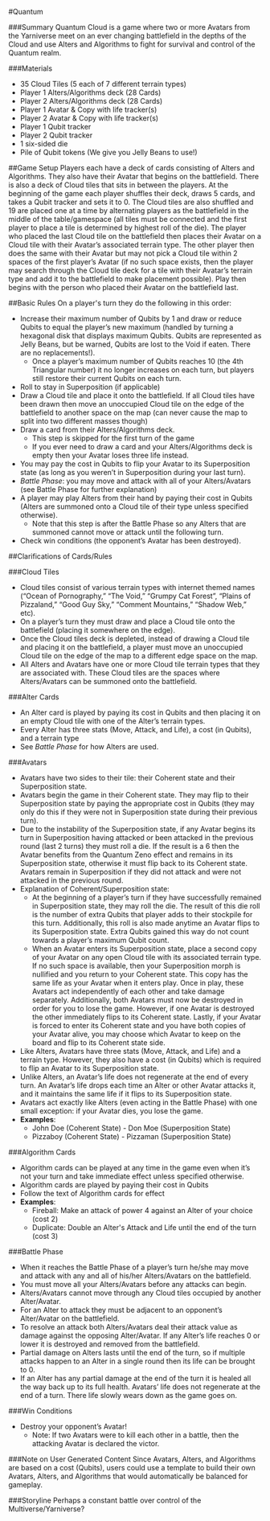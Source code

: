 #Quantum

###Summary
Quantum Cloud is a game where two or more Avatars from the Yarniverse meet on an ever changing battlefield in the depths of the Cloud and use Alters and Algorithms to fight for survival and control of the Quantum realm.

###Materials
* 35 Cloud Tiles (5 each of 7 different terrain types)
* Player 1 Alters/Algorithms deck (28 Cards)
* Player 2 Alters/Algorithms deck (28 Cards)
* Player 1 Avatar & Copy with life tracker(s)
* Player 2 Avatar & Copy with life tracker(s)
* Player 1 Qubit tracker
* Player 2 Qubit tracker
* 1 six-sided die
* Pile of Qubit tokens (We give you Jelly Beans to use!)

##Game Setup
Players each have a deck of cards consisting of Alters and Algorithms. They also have their Avatar that begins on the battlefield. There is also a deck of Cloud tiles that sits in between the players. At the beginning of the game each player shuffles their deck, draws 5 cards, and takes a Qubit tracker and sets it to 0. The Cloud tiles are also shuffled and 19 are placed one at a time by alternating players as the battlefield in the middle of the table/gamespace (all tiles must be connected and the first player to place a tile is determined by highest roll of the die). The player who placed the last Cloud tile on the battlefield then places their Avatar on a Cloud tile with their Avatar’s associated terrain type. The other player then does the same with their Avatar but may not pick a Cloud tile within 2 spaces of the first player’s Avatar (if no such space exists, then the player may search through the Cloud tile deck for a tile with their Avatar’s terrain type and add it to the battlefield to make placement possible). Play then begins with the person who placed their Avatar on the battlefield last.

##Basic Rules
On a player's turn they do the following in this order:
* Increase their maximum number of Qubits by 1 and draw or reduce Qubits to equal the player’s new maximum (handled by turning a hexagonal disk that displays maximum Qubits. Qubits are represented as Jelly Beans, but be warned, Qubits are lost to the Void if eaten. There are no replacements!). 
	* Once a player’s maximum number of Qubits reaches 10 (the 4th Triangular number) it no longer increases on each turn, but players still restore their current Qubits on each turn.
* Roll to stay in Superposition (if applicable)
* Draw a Cloud tile and place it onto the battlefield. If all Cloud tiles have been drawn then move an unoccupied Cloud tile on the edge of the battlefield to another space on the map (can never cause the map to split into two different masses though)
* Draw a card from their Alters/Algorithms deck.
	* This step is skipped for the first turn of the game
	* If you ever need to draw a card and your Alters/Algorithms deck is empty then your Avatar loses three life instead.
* You may pay the cost in Qubits to flip your Avatar to its Superposition state (as long as you weren’t in Superposition during your last turn).
* _Battle Phase_: you may move and attack with all of your Alters/Avatars (see Battle Phase for further explanation)
* A player may play Alters from their hand by paying their cost in Qubits (Alters are summoned onto a Cloud tile of their type unless specified otherwise).
	* Note that this step is after the Battle Phase so any Alters that are summoned cannot move or attack until the following turn.
* Check win conditions (the opponent’s Avatar has been destroyed).

##Clarifications of Cards/Rules

###Cloud Tiles
* Cloud tiles consist of various terrain types with internet themed names (“Ocean of Pornography,” “The Void,” “Grumpy Cat Forest”, “Plains of Pizzaland,” “Good Guy Sky,” “Comment Mountains,” “Shadow Web,” etc).
* On a player’s turn they must draw and place a Cloud tile onto the battlefield (placing it somewhere on the edge).
* Once the Cloud tiles deck is depleted, instead of drawing a Cloud tile and placing it on the battlefield, a player must move an unoccupied Cloud tile on the edge of the map to a different edge space on the map.
* All Alters and Avatars have one or more Cloud tile terrain types that they are associated with. These Cloud tiles are the spaces where Alters/Avatars can be summoned onto the battlefield.

###Alter Cards
* An Alter card is played by paying its cost in Qubits and then placing it on an empty Cloud tile with one of the Alter’s terrain types.
* Every Alter has three stats (Move, Attack, and Life), a cost (in Qubits), and a terrain type
* See _Battle Phase_ for how Alters are used.

###Avatars
* Avatars have two sides to their tile: their Coherent state and their Superposition state.
* Avatars begin the game in their Coherent state. They may flip to their Superposition state by paying the appropriate cost in Qubits (they may only do this if they were not in Superposition state during their previous turn). 
* Due to the instability of the Superposition state, if any Avatar begins its turn in Superposition having attacked or been attacked in the previous round (last 2 turns) they must roll a die. If the result is a 6 then the Avatar benefits from the Quantum Zeno effect and remains in its Superposition state, otherwise it must flip back to its Coherent state. Avatars remain in Superposition if they did not attack and were not attacked in the previous round.
* Explanation of Coherent/Superposition state:
	* At the beginning of a player’s turn if they have successfully remained in Superposition state, they may roll the die. The result of this die roll is the number of extra Qubits that player adds to their stockpile for this turn. Additionally, this roll is also made anytime an Avatar flips to its Superposition state. Extra Qubits gained this way do not count towards a player’s maximum Qubit count. 
	* When an Avatar enters its Superposition state, place a second copy of your Avatar on any open Cloud tile with its associated terrain type. If no such space is available, then your Superposition morph is nullified and you return to your Coherent state. This copy has the same life as your Avatar when it enters play. Once in play, these Avatars act independently of each other and take damage separately. Additionally, both Avatars must now be destroyed in order for you to lose the game. However, if one Avatar is destroyed the other immediately flips to its Coherent state. Lastly, if your Avatar is forced to enter its Coherent state and you have both copies of your Avatar alive, you may choose which Avatar to keep on the board and flip to its Coherent state side. 
* Like Alters, Avatars have three stats (Move, Attack, and Life) and a terrain type. However, they also have a cost (in Qubits) which is required to flip an Avatar to its Superposition state.
* Unlike Alters, an Avatar’s life does not regenerate at the end of every turn. An Avatar’s life drops each time an Alter or other Avatar attacks it, and it maintains the same life if it flips to its Superposition state. 
* Avatars act exactly like Alters (even acting in the Battle Phase) with one small exception: if your Avatar dies, you lose the game.
* __Examples__: 
	* John Doe (Coherent State) - Don Moe (Superposition State)
	* Pizzaboy (Coherent State) - Pizzaman (Superposition State)

###Algorithm Cards
* Algorithm cards can be played at any time in the game even when it’s not your turn and take immediate effect unless specified otherwise.
* Algorithm cards are played by paying their cost in Qubits
* Follow the text of Algorithm cards for effect
* __Examples__:
	* Fireball: Make an attack of power 4 against an Alter of your choice (cost 2)
	* Duplicate: Double an Alter's Attack and Life until the end of the turn (cost 3)

###Battle Phase
* When it reaches the Battle Phase of a player’s turn he/she may move and attack with any and all of his/her Alters/Avatars on the battlefield.
* You must move all your Alters/Avatars before any attacks can begin.
* Alters/Avatars cannot move through any Cloud tiles occupied by another Alter/Avatar.
* For an Alter to attack they must be adjacent to an opponent’s Alter/Avatar on the battlefield.
* To resolve an attack both Alters/Avatars deal their attack value as damage against the opposing Alter/Avatar. If any Alter’s life reaches 0 or lower it is destroyed and removed from the battlefield.
* Partial damage on Alters lasts until the end of the turn, so if multiple attacks happen to an Alter in a single round then its life can be brought to 0.
* If an Alter has any partial damage at the end of the turn it is healed all the way back up to its full health.
Avatars’ life does not regenerate at the end of a turn. There life slowly wears down as the game goes on.

###Win Conditions
* Destroy your opponent’s Avatar! 
	* Note: If two Avatars were to kill each other in a battle, then the attacking Avatar is declared the victor.

###Note on User Generated Content
Since Avatars, Alters, and Algorithms are based on a cost (Qubits), users could use a template to build their own Avatars, Alters, and Algorithms that would automatically be balanced for gameplay.

###Storyline
Perhaps a constant battle over control of the Multiverse/Yarniverse? 
